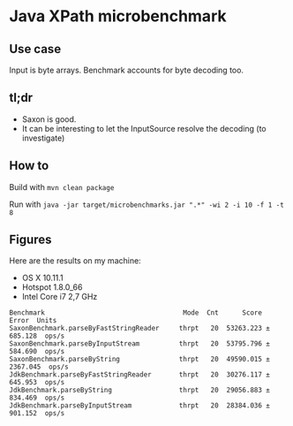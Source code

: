 # Java XPath microbenchmark

## Use case

Input is byte arrays. Benchmark accounts for byte decoding too.

## tl;dr

* Saxon is good.
* It can be interesting to let the InputSource resolve the decoding (to investigate)

## How to

Build with `mvn clean package`

Run with `java -jar target/microbenchmarks.jar ".*" -wi 2 -i 10 -f 1 -t 8`

## Figures

Here are the results on my machine:

* OS X 10.11.1
* Hotspot 1.8.0_66
* Intel Core i7 2,7 GHz

```
Benchmark                                   Mode  Cnt      Score      Error  Units
SaxonBenchmark.parseByFastStringReader     thrpt   20  53263.223 ±  685.128  ops/s
SaxonBenchmark.parseByInputStream          thrpt   20  53795.796 ±  584.690  ops/s
SaxonBenchmark.parseByString               thrpt   20  49590.015 ± 2367.045  ops/s
JdkBenchmark.parseByFastStringReader       thrpt   20  30276.117 ±  645.953  ops/s
JdkBenchmark.parseByString                 thrpt   20  29056.883 ±  834.469  ops/s
JdkBenchmark.parseByInputStream            thrpt   20  28384.036 ±  901.152  ops/s
```
